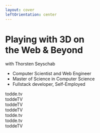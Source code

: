 ```yaml
---
layout: cover
leftOrientation: center
---
```


<h1 class="!text-5xl">Playing with 3D on<br />the Web & Beyond</h1>

<div class="flex flex-col relative">
    <div>
        with <span class="color-[#26ab7a]">Thorsten Seyschab</span>
    </div>
    <ul class="absolute top-10 w-100" v-click="1">
        <li><mdi-message-bubble-outline class="baseColor mr-2" /> Computer Scientist and Web Engineer</li>
        <li><mdi-school-outline class="baseColor mr-2" /> Master of Science in Computer Science</li>
        <li><mdi-worker-outline class="baseColor mr-2"/> Fullstack developer, Self-Employed</li>
        <!-- <li>based in Germany</li> -->
    </ul>
    <div
        class="absolute -top-14 left-105 px-5 py-2 whitespace-nowrap flex flex-col gap-2"
        v-click="2"
        v-mark="{ at: 2, color: '#26ab7a', type: 'box' }"
    >
        <div class="flex">
            <mdi-web class="baseColor mt-0.5 mr-2" />
            <MyLink to="https://todde.tv/">todde.tv</MyLink>
        </div>
        <div class="flex">
            <mdi-github class="baseColor mt-0.5 mr-2" />
            <MyLink to="https://github.com/toddeTV">toddeTV</MyLink>
        </div>
        <div class="flex">
            <mdi-linkedin class="baseColor mt-0.5 mr-2" />
            <MyLink to="https://www.linkedin.com/in/toddetv/">toddeTV</MyLink>
        </div>
        <div class="flex">
            <simple-icons-x class="baseColor mt-0.5 mr-2" />
            <MyLink to="https://x.com/toddeTV">toddeTV</MyLink>
        </div>
        <div class="flex">
            <!-- TODO wrong discord URI? -->
            <mdi-discord class="baseColor mt-0.5 mr-2" />
            <MyLink to="https://discordapp.com/users/todde.tv/">todde.tv</MyLink>
        </div>
        <div class="flex">
            <simple-icons-bluesky class="baseColor mt-0.5 mr-2" />
            <MyLink to="https://bsky.app/profile/todde.tv">todde.tv</MyLink>
        </div>
        <div class="flex">
            <simple-icons-twitch class="baseColor mt-0.5 mr-2" />
            <MyLink to="https://www.twitch.tv/toddeTV">toddeTV</MyLink>
        </div>
    </div>
</div>

<!--
- You can find me online
- My website is always on the bottom left
- The slides are public - link at the end
-->
